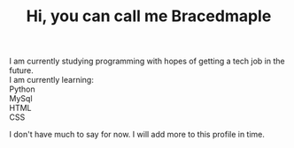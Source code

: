 <header><h1>Hi, you can call me Bracedmaple</h1></header>
<body>

<p>
I am currently studying programming with hopes of getting a tech job in the future.<br>
I am currently learning:<br>
Python<br>
MySql<br>
HTML<br>
CSS<br>

  
</p>
</body>

<footer>I don't have much to say for now. I will add more to this profile in time.</footer>
